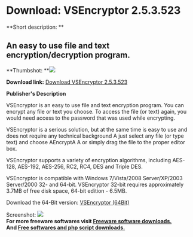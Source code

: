 # Download: VSEncryptor 2.5.3.523

**Short description: **

## An easy to use file and text encryption/decryption program.

  
**Thumbshot: **![](http://www.freewarefiles.com/screenshot/vsencryptor_md.jpg)   
  
**Download link:** [Download VSEncryptor 2.5.3.523](http://freesoftwares.boysofts.com/VSEncryptor_program_74019.html)  
  

**Publisher's Description**  
  

VSEncryptor is an easy to use file and text encryption program. You can
encrypt any file or text you choose. To access the file (or text) again, you
would need access to the password that was used while encrypting.

VSEncryptor is a serious solution, but at the same time is easy to use and
does not require any technical background A just select any file (or type
text) and choose AEncryptA A or simply drag the file to the proper editor box.

VSEncryptor supports a variety of encryption algorithms, including AES-128,
AES-192, AES-256, RC2, RC4, DES and Triple DES.

VSEncryptor is compatible with Windows 7/Vista/2008 Server/XP/2003 Server/2000
32- and 64-bit. VSEncryptor 32-bit requires approximately 3.7MB of free disk
space, 64-bit edition - 6.5MB.

Download the 64-Bit version: [VSEncryptor
(64Bit)](http://www.lokibit.com/download/vsencryptor/VSEncryptor_x64.zip)

  
  
Screenshot: ![](http://www.freewarefiles.com/screenshot/vsencryptor.jpg)  
**For more freeware softwares visit [Freeware software downloads.](http://freesoftwares.boysofts.com/)**   
**And [Free softwares and php script downloads.](http://www.boysofts.com/)**

